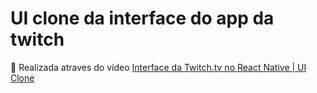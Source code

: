 # UI clone da interface do app da twitch

🚀 Realizada atraves do vídeo [Interface da Twitch.tv no React Native | UI Clone](https://www.youtube.com/watch?v=bJVp_vlvMwQ&feature=youtu.be)

